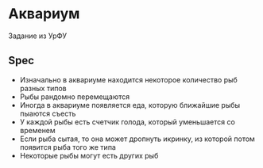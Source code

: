 # Аквариум
Задание из УрФУ

## Spec
- Изначально в аквариуме находится некоторое количество рыб разных типов
- Рыбы рандомно перемещаются
- Иногда в аквариуме появляется еда, которую ближайшие рыбы пыаются съесть
- У каждой рыбы есть счетчик голода, который уменьшается со временем
- Если рыба сытая, то она может дропнуть икринку, из которой потом появится рыба того же типа
- Некоторые рыбы могут есть других рыб
